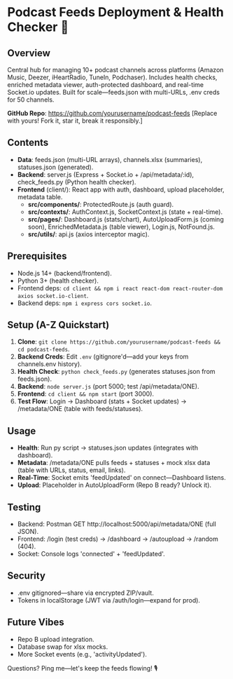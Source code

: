 # Podcast Feeds Deployment & Health Checker 🚀

## Overview
Central hub for managing 10+ podcast channels across platforms (Amazon Music, Deezer, iHeartRadio, TuneIn, Podchaser). Includes health checks, enriched metadata viewer, auth-protected dashboard, and real-time Socket.io updates. Built for scale—feeds.json with multi-URLs, .env creds for 50 channels.

**GitHub Repo**: https://github.com/yourusername/podcast-feeds [Replace with yours! Fork it, star it, break it responsibly.]

## Contents
- **Data**: feeds.json (multi-URL arrays), channels.xlsx (summaries), statuses.json (generated).
- **Backend**: server.js (Express + Socket.io + /api/metadata/:id), check_feeds.py (Python health checker).
- **Frontend** (client/): React app with auth, dashboard, upload placeholder, metadata table.
  - **src/components/**: ProtectedRoute.js (auth guard).
  - **src/contexts/**: AuthContext.js, SocketContext.js (state + real-time).
  - **src/pages/**: Dashboard.js (stats/chart), AutoUploadForm.js (coming soon), EnrichedMetadata.js (table viewer), Login.js, NotFound.js.
  - **src/utils/**: api.js (axios interceptor magic).

## Prerequisites
- Node.js 14+ (backend/frontend).
- Python 3+ (health checker).
- Frontend deps: `cd client && npm i react react-dom react-router-dom axios socket.io-client`.
- Backend deps: `npm i express cors socket.io`.

## Setup (A-Z Quickstart)
1. **Clone**: `git clone https://github.com/yourusername/podcast-feeds && cd podcast-feeds`.
2. **Backend Creds**: Edit `.env` (gitignore'd—add your keys from channels.env history).
3. **Health Check**: `python check_feeds.py` (generates statuses.json from feeds.json).
4. **Backend**: `node server.js` (port 5000; test /api/metadata/ONE).
5. **Frontend**: `cd client && npm start` (port 3000).
6. **Test Flow**: Login → Dashboard (stats + Socket updates) → /metadata/ONE (table with feeds/statuses).

## Usage
- **Health**: Run py script → statuses.json updates (integrates with dashboard).
- **Metadata**: /metadata/ONE pulls feeds + statuses + mock xlsx data (table with URLs, status, email, links).
- **Real-Time**: Socket emits 'feedUpdated' on connect—Dashboard listens.
- **Upload**: Placeholder in AutoUploadForm (Repo B ready? Unlock it).

## Testing
- Backend: Postman GET http://localhost:5000/api/metadata/ONE (full JSON).
- Frontend: /login (test creds) → /dashboard → /autoupload → /random (404).
- Socket: Console logs 'connected' + 'feedUpdated'.

## Security
- .env gitignored—share via encrypted ZIP/vault.
- Tokens in localStorage (JWT via /auth/login—expand for prod).

## Future Vibes
- Repo B upload integration.
- Database swap for xlsx mocks.
- More Socket events (e.g., 'activityUpdated').

Questions? Ping me—let's keep the feeds flowing! 🎙️

